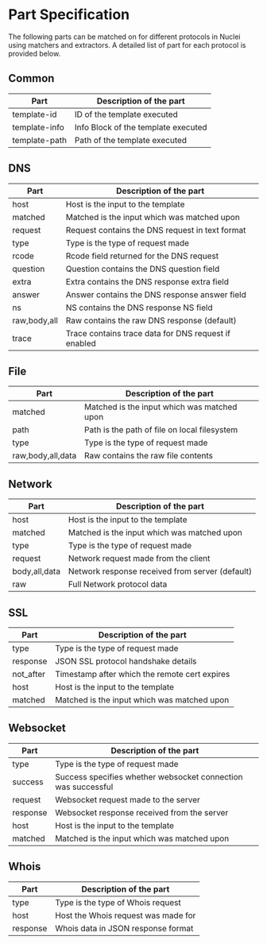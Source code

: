# Part Specification

The following parts can be matched on for different protocols in Nuclei using matchers and extractors. A detailed list of part for each protocol is provided below.

## Common

| Part          | Description of the part             |
|---------------|-------------------------------------|
| template-id   | ID of the template executed         |
| template-info | Info Block of the template executed |
| template-path | Path of the template executed       |

## DNS

| Part         | Description of the part                              |
|--------------|------------------------------------------------------|
| host         | Host is the input to the template                    |
| matched      | Matched is the input which was matched upon          |
| request      | Request contains the DNS request in text format      |
| type         | Type is the type of request made                     |
| rcode        | Rcode field returned for the DNS request             |
| question     | Question contains the DNS question field             |
| extra        | Extra contains the DNS response extra field          |
| answer       | Answer contains the DNS response answer field        |
| ns           | NS contains the DNS response NS field                |
| raw,body,all | Raw contains the raw DNS response (default)          |
| trace        | Trace contains trace data for DNS request if enabled |


## File

| Part              | Description of the part                      |
|-------------------|----------------------------------------------|
| matched           | Matched is the input which was matched upon  |
| path              | Path is the path of file on local filesystem |
| type              | Type is the type of request made             |
| raw,body,all,data | Raw contains the raw file contents           |

## Network

| Part          | Description of the part                         |
|---------------|-------------------------------------------------|
| host          | Host is the input to the template               |
| matched       | Matched is the input which was matched upon     |
| type          | Type is the type of request made                |
| request       | Network request made from the client            |
| body,all,data | Network response received from server (default) |
| raw           | Full Network protocol data                      |

## SSL

| Part      | Description of the part                       |
|-----------|-----------------------------------------------|
| type      | Type is the type of request made              |
| response  | JSON SSL protocol handshake details           |
| not_after | Timestamp after which the remote cert expires |
| host      | Host is the input to the template             |
| matched   | Matched is the input which was matched upon   |

## Websocket

| Part     | Description of the part                                       |
|----------|---------------------------------------------------------------|
| type     | Type is the type of request made                              |
| success  | Success specifies whether websocket connection was successful |
| request  | Websocket request made to the server                          |
| response | Websocket response received from the server                   |
| host     | Host is the input to the template                             |
| matched  | Matched is the input which was matched upon                   |

## Whois

| Part     | Description of the part             |
|----------|-------------------------------------|
| type     | Type is the type of Whois request   |
| host     | Host the Whois request was made for |
| response | Whois data in JSON response format  |